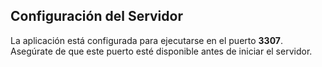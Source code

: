 ## Configuración del Servidor

La aplicación está configurada para ejecutarse en el puerto **3307**. Asegúrate de que este puerto esté disponible antes de iniciar el servidor.
